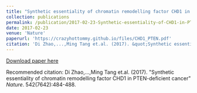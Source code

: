 ```yaml
---
title: "Synthetic essentiality of chromatin remodelling factor CHD1 in PTEN-deficient cancer"
collection: publications
permalink: /publication/2017-02-23-Synthetic-essentiality-of-CHD1-in-PTEN-deficient-cancer
date: 2017-02-23
venue: 'Nature'
paperurl: 'https://crazyhottommy.github.io/files/CHD1_PTEN.pdf'
citation: 'Di Zhao,...,Ming Tang et.al. (2017). &quot;Synthetic essentiality of chromatin remodelling factor CHD1 in PTEN-deficient cancer&quot; <i>Nature</i>. 542(7642):484-488.'
---
```


<a href='https://crazyhottommy.github.io/files/CHD1_PTEN.pdf'>Download paper here</a>

Recommended citation: Di Zhao,...,Ming Tang et.al. (2017). "Synthetic essentiality of chromatin remodelling factor CHD1 in PTEN-deficient cancer" <i>Nature</i>. 542(7642):484-488.